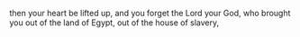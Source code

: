 then your heart be lifted up, and you forget the Lord your God, who brought you out of the land of Egypt, out of the house of slavery,
